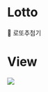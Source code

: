 # Lotto
🎰 로또추첨기
# View
![](https://images.velog.io/images/nsunny0908/post/46edc060-795b-44b1-ad1b-f6b6f59ee24d/GIF%202021-01-27%20%EC%98%A4%ED%9B%84%208-06-02.gif)